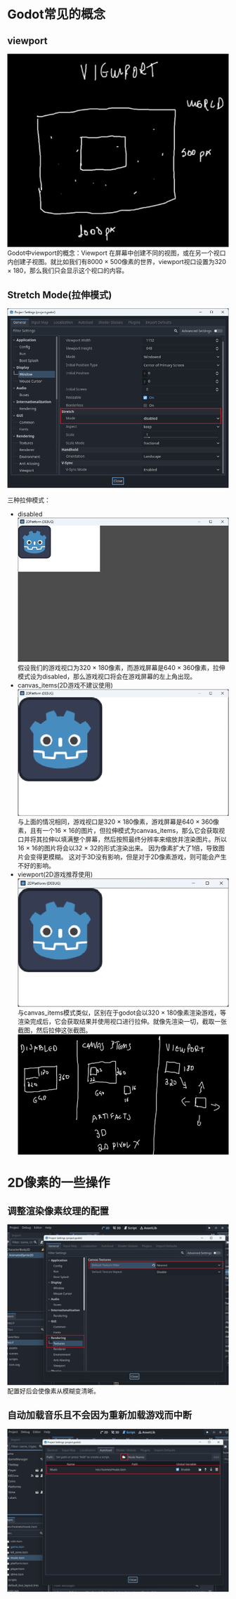 # Godot常见的概念
## viewport
![viewport](./images/viewport.png)  
Godot中viewport的概念：Viewport 在屏幕中创建不同的视图，或在另一个视口内创建子视图。就比如我们有8000 $\times$ 500像素的世界，viewport视口设置为320 $\times$ 180，那么我们只会显示这个视口的内容。

## Stretch Mode(拉伸模式)  
![Stretch Mode](./images/Stretch-Mode.png)  

三种拉伸模式：
- disabled  
  ![disabled](./images/disabled.png)  
  假设我们的游戏视口为320 $\times$ 180像素，而游戏屏幕是640 $\times$ 360像素，拉伸模式设为disabled，那么游戏视口将会在游戏屏幕的左上角出现。
- canvas_items(2D游戏不建议使用)  
  ![canvas_items](./images/canvas_items.png)  
  与上面的情况相同，游戏视口是320 $\times$ 180像素，游戏屏幕是640 $\times$ 360像素，且有一个16 $\times$ 16的图片，但拉伸模式为canvas_items，那么它会获取视口并将其拉伸以填满整个屏幕，然后按照最终分辨率来缩放并渲染图片。所以16 $\times$ 16的图片将会以32 $\times$ 32的形式渲染出来。
  因为像素扩大了1倍，导致图片会变得更模糊。
  这对于3D没有影响，但是对于2D像素游戏，则可能会产生不好的影响。
- viewport(2D游戏推荐使用)  
  ![viewport_mode](./images/viewport_mode.png)  
  与canvas_items模式类似，区别在于godot会以320 $\times$ 180像素渲染游戏，等渲染完成后，它会获取结果并使用视口进行拉伸。就像先渲染一切，截取一张截图，然后拉伸这张截图。
![Stretch Mode](./images/3-Stretch-Mode.png)  

# 2D像素的一些操作
## 调整渲染像素纹理的配置
![像素纹理配置](./images/2D-Texture-Settings.png)
配置好后会使像素从模糊变清晰。

## 自动加载音乐且不会因为重新加载游戏而中断
![自动加载音乐配置](./images/autoLoad-Music.png)
